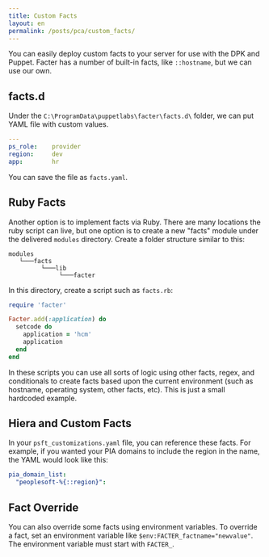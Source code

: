 ```yaml
---
title: Custom Facts
layout: en
permalink: /posts/pca/custom_facts/
---
```


You can easily deploy custom facts to your server for use with the DPK and Puppet. Facter has a number of built-in facts, like `::hostname`, but we can use our own.

## facts.d

Under the `C:\ProgramData\puppetlabs\facter\facts.d\` folder, we can put YAML file with custom values.

```yaml
---
ps_role:    provider
region:     dev
app:        hr
```

You can save the file as `facts.yaml`.

## Ruby Facts

Another option is to implement facts via Ruby. There are many locations the ruby script can live, but one option is to create a new "facts" module under the delivered `modules` directory. Create a folder structure similar to this:

```
modules
   └───facts
         └───lib
              └───facter

```

In this directory, create a script such as `facts.rb`: 

```ruby
require 'facter'

Facter.add(:application) do
  setcode do
    application = 'hcm'
    application
  end
end    
```
In these scripts you can use all sorts of logic using other facts, regex, and conditionals to create facts based upon the current environment (such as hostname, operating system, other facts, etc). This is just a small hardcoded example.
   
## Hiera and Custom Facts

In your `psft_customizations.yaml` file, you can reference these facts. For example, if you wanted your PIA domains to include the region in the name, the YAML would look like this:

```yaml
pia_domain_list:
  "peoplesoft-%{::region}":
```

## Fact Override

You can also override some facts using environment variables. To override a fact, set an environment variable like `$env:FACTER_factname="newvalue"`. The environment variable must start with `FACTER_`.
